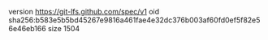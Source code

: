 version https://git-lfs.github.com/spec/v1
oid sha256:b583e5b5bd45267e9816a461fae4e32dc376b003af60fd0ef5f82e56e46eb166
size 1504
